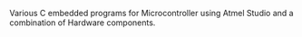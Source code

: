 Various C embedded programs for Microcontroller using Atmel Studio and a combination of Hardware components.

